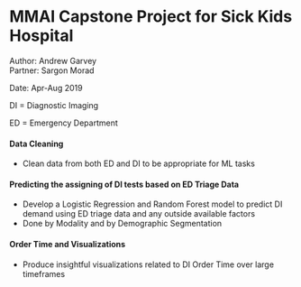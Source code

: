 # MMAI Capstone Project for Sick Kids Hospital 

Author: Andrew Garvey     
Partner: Sargon Morad

Date: Apr-Aug 2019 

DI = Diagnostic Imaging

ED = Emergency Department

#### Data Cleaning
-   Clean data from both ED and DI to be appropriate for ML tasks

#### Predicting the assigning of DI tests based on ED Triage Data  
-   Develop a Logistic Regression and Random Forest model to predict DI demand using ED triage data and any outside available factors
-   Done by Modality and by Demographic Segmentation

#### Order Time and Visualizations
-   Produce insightful visualizations related to DI Order Time over large timeframes

